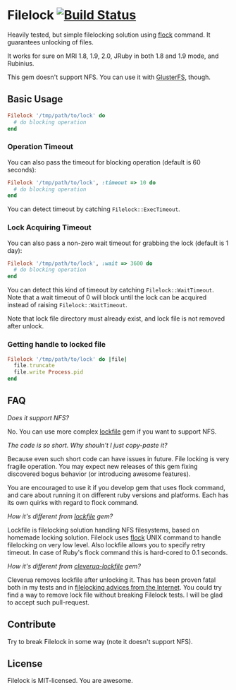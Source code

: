 # Filelock [![Build Status][travis-img-url]][travis-url]

[travis-img-url]: https://travis-ci.org/sheerun/filelock.png
[travis-url]: https://travis-ci.org/sheerun/filelock

Heavily tested, but simple filelocking solution using [flock](http://linux.die.net/man/2/flock) command. It guarantees unlocking of files.

It works for sure on MRI 1.8, 1.9, 2.0, JRuby in both 1.8 and 1.9 mode, and Rubinius.

This gem doesn't support NFS. You can use it with [GlusterFS](http://www.gluster.org/), though.

## Basic Usage

```ruby
Filelock '/tmp/path/to/lock' do
  # do blocking operation
end
```

### Operation Timeout

You can also pass the timeout for blocking operation (default is 60 seconds):

```ruby
Filelock '/tmp/path/to/lock', :timeout => 10 do
  # do blocking operation
end
```

You can detect timeout by catching `Filelock::ExecTimeout`.

### Lock Acquiring Timeout

You can also pass a non-zero wait timeout for grabbing the lock (default is 1 day):

```ruby
Filelock '/tmp/path/to/lock', :wait => 3600 do
  # do blocking operation
end
```

You can detect this kind of timeout by catching `Filelock::WaitTimeout`.  Note that a wait timeout of 0 will block until the lock can be acquired instead of raising `Filelock::WaitTimeout`.

Note that lock file directory must already exist, and lock file is not removed after unlock.

### Getting handle to locked file


```ruby
Filelock '/tmp/path/to/lock' do |file|
  file.truncate
  file.write Process.pid
end
```

## FAQ

*Does it support NFS?*

No. You can use more complex [lockfile](https://github.com/ahoward/lockfile) gem if you want to support NFS.

*The code is so short. Why shouln't I just copy-paste it?*

Because even such short code can have issues in future. File locking is very fragile operation. You may expect new releases of this gem fixing discovered bogus behavior (or introducing awesome features).

You are encouraged to use it if you develop gem that uses flock command, and care about running it on different ruby versions and platforms. Each has its own quirks with regard to flock command.

*How it's different from [lockfile](https://github.com/ahoward/lockfile) gem?*

Lockfile is filelocking solution handling NFS filesystems, based on homemade locking solution. Filelock uses [flock](http://linux.die.net/man/2/flock) UNIX command to handle filelocking on very low level. Also lockfile allows you to specify retry timeout. In case of Ruby's flock command this is hard-cored to 0.1 seconds.

*How it's different from [cleverua-lockfile](https://github.com/cleverua/lockfile) gem?*

Cleverua removes lockfile after unlocking it. Thas has been proven fatal both in my tests and in [filelocking advices from the Internet](http://world.std.com/~swmcd/steven/tech/flock.html). You could try find a way to remove lock file without breaking Filelock tests. I will be glad to accept such pull-request.

## Contribute

Try to break Filelock in some way (note it doesn't support NFS).

## License

Filelock is MIT-licensed. You are awesome.
